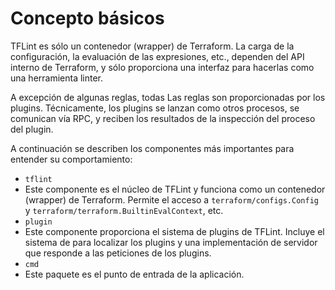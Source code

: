 # Concepto básicos

TFLint es sólo un contenedor (wrapper) de Terraform. La carga de la configuración, la evaluación de las expresiones, etc., dependen del API interno de Terraform, y sólo proporciona una interfaz para hacerlas como una herramienta linter.

A excepción de algunas reglas, todas Las reglas son proporcionadas por los plugins. Técnicamente, los plugins se lanzan como otros procesos, se comunican vía RPC, y reciben los resultados de la inspección del proceso del plugin.

A continuación se describen los componentes más importantes para entender su comportamiento:

- `tflint`
- Este componente es el núcleo de TFLint y funciona como un contenedor (wrapper) de Terraform. Permite el acceso a `terraform/configs.Config` y `terraform/terraform.BuiltinEvalContext`, etc.
- `plugin`
- Este componente proporciona el sistema de plugins de TFLint. Incluye el sistema de para localizar los plugins y una implementación de servidor que responde a las peticiones de los plugins.
- `cmd`
- Este paquete es el punto de entrada de la aplicación.
